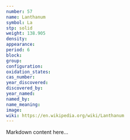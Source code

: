 ```yaml
---
number: 57
name: Lanthanum
symbol: La
stp: solid
weight: 138.905
density:
appearance:
period: 6
block:
group:
configuration:
oxidation_states:
cas_number:
year_discovered:
discovered_by:
year_named:
named_by:
name_meaning:
image:
wiki: https://en.wikipedia.org/wiki/Lanthanum
---
```


Markdown content here...
